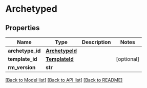 # Archetyped

## Properties
Name | Type | Description | Notes
------------ | ------------- | ------------- | -------------
**archetype_id** | [**ArchetypeId**](ArchetypeId.md) |  | 
**template_id** | [**TemplateId**](TemplateId.md) |  | [optional] 
**rm_version** | **str** |  | 

[[Back to Model list]](../README.md#documentation-for-models) [[Back to API list]](../README.md#documentation-for-api-endpoints) [[Back to README]](../README.md)

